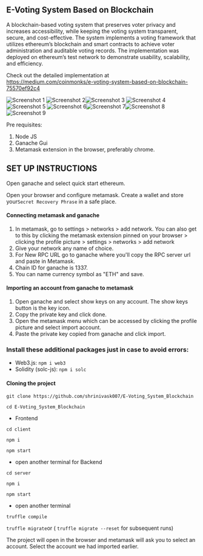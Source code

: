 ## E-Voting System Based on Blockchain
A blockchain-based voting system that preserves voter privacy and increases accessibility, while keeping the voting system transparent, secure, and cost-effective. The system implements a voting framework that utilizes ethereum’s blockchain and smart contracts to achieve voter administration and auditable voting records. The implementation was deployed on ethereum’s test network to demonstrate usability, scalability, and efficiency.

Check out the detailed implementation at https://medium.com/coinmonks/e-voting-system-based-on-blockchain-75570ef92c4


![Screenshot 1](Screenshots/screenshot1.png) ![Screenshot 2](Screenshots/screenshot2.png)![Screenshot 3](Screenshots/screenshot3.png) ![Screenshot 4](Screenshots/screenshot4.png)![Screenshot 5](Screenshots/screenshot5.png) ![Screenshot 6](Screenshots/screenshot6.png)![Screenshot 7](Screenshots/Screenshot7.png)![Screenshot 8](Screenshots/screenshot8.png)
![Screenshot 9](Screenshots/screenshot9.png)



Pre requisites:
1. Node JS
2. Ganache Gui
3. Metamask extension in the browser, preferably chrome.

## SET UP INSTRUCTIONS

Open ganache and select quick start ethereum.

Open your browser and configure metamask. Create a wallet and store your```Secret Recovery Phrase``` in a safe place.

#### Connecting metamask and ganache
1. In metamask, go to settings > networks > add network. You can also get to this by clicking the metamask extension pinned on your browser > clicking the profile picture > settings > networks > add network
2. Give your network any name of choice. 
3. For New RPC URL go to ganache where you'll copy the RPC server url and paste in Metamask. 
4. Chain ID for ganache is 1337. 
5. You can name currency symbol as "ETH" and save. 

#### Importing an account from ganache to metamask
1. Open ganache and select show keys on any account. The show keys button is the key icon.
2. Copy the private key and click done.
3. Open the metamask menu which can be accessed by clicking the profile picture and select import account.
4. Paste the private key copied from ganache and click import.


### Install these additional packages just in case to avoid errors:

- Web3.js: ```npm i web3```
- Solidity (solc-js): ```npm i solc```

#### Cloning the project

```git clone https://github.com/shrinivask007/E-Voting_System_Blockchain```

```cd E-Voting_System_Blockchain```

- Frontend

```cd client```

```npm i```

```npm start```

- open another terminal for Backend

```cd server```

```npm i```

```npm start```

- open another terminal

```truffle compile```

```truffle migrate```or ( ```truffle migrate --reset``` for subsequent runs)



The project will open in the browser and metamask will ask you to select an account. Select the account we had imported earlier.

